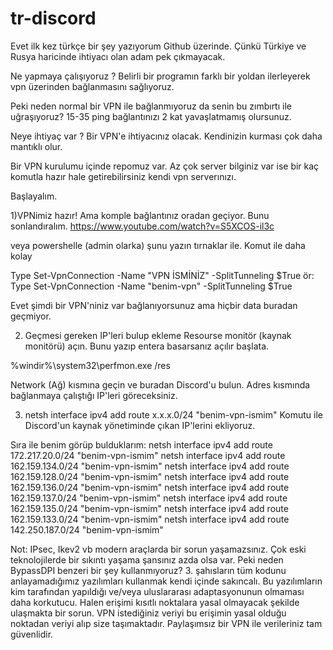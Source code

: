 # tr-discord

Evet ilk kez türkçe bir şey yazıyorum Github üzerinde. Çünkü Türkiye ve Rusya haricinde ihtiyacı olan adam pek çıkmayacak.

Ne yapmaya çalışıyoruz ?
Belirli bir programın farklı bir yoldan ilerleyerek vpn üzerinden bağlanmasını sağlıyoruz.

Peki neden normal bir VPN ile bağlanmıyoruz da senin bu zımbırtı ile uğraşıyoruz?
15-35 ping bağlantınızı 2 kat yavaşlatmamış olursunuz. 

Neye ihtiyaç var ?
Bir VPN'e ihtiyacınız olacak. Kendinizin kurması çok daha mantıklı olur. 

Bir VPN kurulumu içinde repomuz var. Az çok server bilginiz var ise bir kaç komutla hazır hale getirebilirsiniz kendi vpn serverınızı.

Başlayalım. 

1)VPNimiz hazır! Ama komple bağlantınız oradan geçiyor. Bunu sonlandıralım.
https://www.youtube.com/watch?v=S5XCOS-il3c

veya powershelle (admin olarka) şunu yazın tırnaklar ile. Komut ile daha kolay

Type Set-VpnConnection -Name "VPN İSMİNİZ" -SplitTunneling $True
ör: Type Set-VpnConnection -Name "benim-vpn" -SplitTunneling $True

Evet şimdi bir VPN'niniz var bağlanıyorsunuz ama hiçbir data buradan geçmiyor. 

2) Geçmesi gereken IP'leri bulup ekleme
Resourse monitör (kaynak monitörü) açın. Bunu yazıp entera basarsanız açılır başlata.

%windir%\system32\perfmon.exe /res

Network (Ağ) kısmına geçin ve buradan Discord'u bulun. 
Adres kısmında bağlanmaya çalıştığı IP'leri göreceksiniz.


  
3) netsh interface ipv4 add route x.x.x.0/24 "benim-vpn-ismim"
Komutu ile Discord'un kaynak yönetiminde çıkan IP'lerini ekliyoruz.
   
Sıra ile benim görüp bulduklarım:
netsh interface ipv4 add route 172.217.20.0/24 "benim-vpn-ismim"
netsh interface ipv4 add route 162.159.134.0/24 "benim-vpn-ismim"
netsh interface ipv4 add route 162.159.128.0/24 "benim-vpn-ismim"
netsh interface ipv4 add route 162.159.136.0/24 "benim-vpn-ismim"
netsh interface ipv4 add route 162.159.137.0/24 "benim-vpn-ismim"
netsh interface ipv4 add route 162.159.135.0/24 "benim-vpn-ismim"
netsh interface ipv4 add route 162.159.133.0/24 "benim-vpn-ismim"
netsh interface ipv4 add route 142.250.187.0/24 "benim-vpn-ismim"

Not: IPsec, Ikev2 vb modern araçlarda bir sorun yaşamazsınız. Çok eski teknolojilerde bir sıkıntı yaşama şansınız azda olsa var.
Peki neden BypassDPI benzeri bir şey kullanmıyoruz? 
3. şahısların tüm kodunu anlayamadığımız yazılımları kullanmak kendi içinde sakıncalı.
Bu yazılımların kim tarafından yapıldığı ve/veya uluslararası adaptasyonunun olmaması daha korkutucu.
Halen erişimi kısıtlı noktalara yasal olmayacak şekilde ulaşmakta bir sorun. 
VPN istediğiniz veriyi bu erişimin yasal olduğu noktadan veriyi alıp size taşımaktadır. Paylaşımsız bir VPN ile verileriniz tam güvenlidir.



